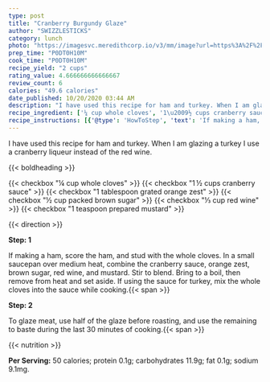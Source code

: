 ```yaml
---
type: post
title: "Cranberry Burgundy Glaze"
author: "SWIZZLESTICKS"
category: lunch
photo: "https://imagesvc.meredithcorp.io/v3/mm/image?url=https%3A%2F%2Fimages.media-allrecipes.com%2Fuserphotos%2F749437.jpg"
prep_time: "P0DT0H10M"
cook_time: "P0DT0H10M"
recipe_yield: "2 cups"
rating_value: 4.666666666666667
review_count: 6
calories: "49.6 calories"
date_published: 10/20/2020 03:44 AM
description: "I have used this recipe for ham and turkey. When I am glazing a turkey I use a cranberry liqueur instead of the red wine."
recipe_ingredient: ['¼ cup whole cloves', '1\u2009½ cups cranberry sauce', '1 tablespoon grated orange zest', '½ cup packed brown sugar', '⅓ cup red wine', '1 teaspoon prepared mustard']
recipe_instructions: [{'@type': 'HowToStep', 'text': 'If making a ham, score the ham, and stud with the whole cloves. In a small saucepan over medium heat, combine the cranberry sauce, orange zest, brown sugar, red wine, and mustard. Stir to blend. Bring to a boil, then remove from heat and set aside. If using the sauce for turkey, mix the whole cloves into the sauce while cooking.\n'}, {'@type': 'HowToStep', 'text': 'To glaze meat, use half of the glaze before roasting, and use the remaining to baste during the last 30 minutes of cooking.\n'}]
---
```


I have used this recipe for ham and turkey. When I am glazing a turkey I use a cranberry liqueur instead of the red wine. 

{{< boldheading >}}

{{< checkbox "¼ cup whole cloves" >}}
{{< checkbox "1 ½ cups cranberry sauce" >}}
{{< checkbox "1 tablespoon grated orange zest" >}}
{{< checkbox "½ cup packed brown sugar" >}}
{{< checkbox "⅓ cup red wine" >}}
{{< checkbox "1 teaspoon prepared mustard" >}}


{{< direction >}}

**Step: 1**

If making a ham, score the ham, and stud with the whole cloves. In a small saucepan over medium heat, combine the cranberry sauce, orange zest, brown sugar, red wine, and mustard. Stir to blend. Bring to a boil, then remove from heat and set aside. If using the sauce for turkey, mix the whole cloves into the sauce while cooking.{{< span >}}

**Step: 2**

To glaze meat, use half of the glaze before roasting, and use the remaining to baste during the last 30 minutes of cooking.{{< span >}}

{{< nutrition >}}

**Per Serving:** 50 calories; protein 0.1g; carbohydrates 11.9g; fat 0.1g; sodium 9.1mg.